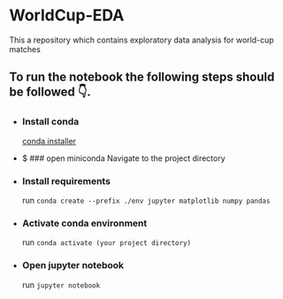 # WorldCup-EDA
This a repository which contains exploratory data analysis for world-cup matches
## To run the notebook the following steps should be followed 👇.

* ### Install conda 
  [conda installer](https://conda.io/projects/conda/en/latest/user-guide/install/windows.html)
  
* $ ### open miniconda 
    Navigate to the project directory
    
* ### Install requirements
  run `conda create --prefix ./env jupyter matplotlib numpy pandas`

* ### Activate conda environment
  run `conda activate (your project directory)`
  
* ### Open jupyter notebook
  run `jupyter notebook`
  
